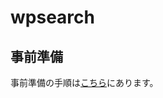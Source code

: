 # wpsearch

## 事前準備

事前準備の手順は[こちら](https://github.com/step-coding-camp/wpsearch/wiki/%E4%BA%8B%E5%89%8D%E6%BA%96%E5%82%99)にあります。
